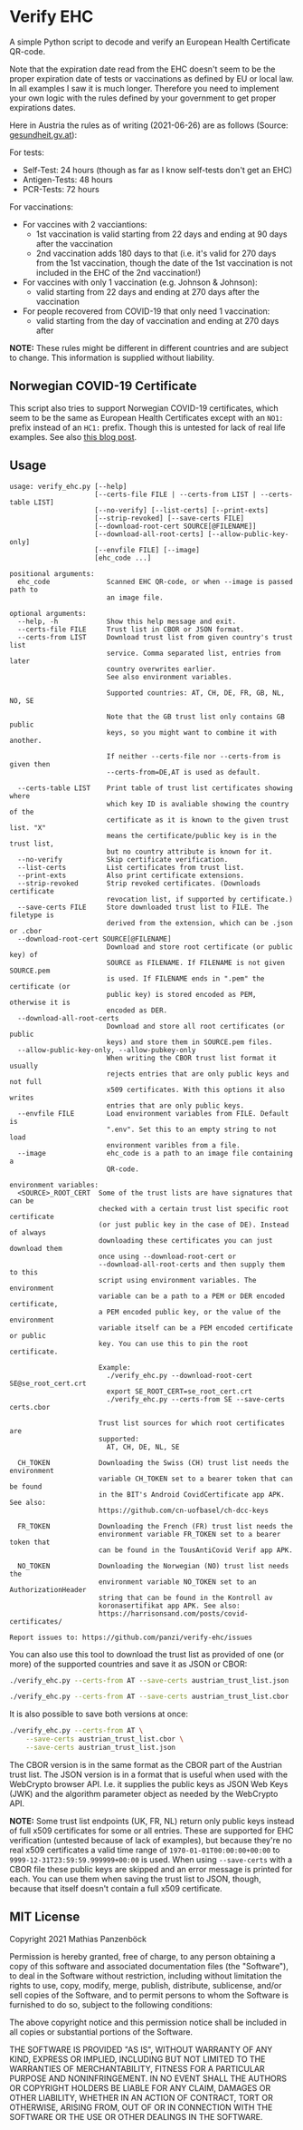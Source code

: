 Verify EHC
==========

A simple Python script to decode and verify an European Health Certificate QR-code.

Note that the expiration date read from the EHC doesn't seem to be the proper
expiration date of tests or vaccinations as defined by EU or local law. In all
examples I saw it is much longer. Therefore you need to implement your own logic
with the rules defined by your government to get proper expirations dates.

Here in Austria the rules as of writing (2021-06-26) are as follows (Source:
[gesundheit.gv.at](https://www.gesundheit.gv.at/service/gruener-pass/inhalt#heading_Was_bekomme_ich_ein_Impfzertifikat_und_wie_lange_gilt_es_)):

For tests:

* Self-Test: 24 hours (though as far as I know self-tests don't get an EHC)
* Antigen-Tests: 48 hours
* PCR-Tests: 72 hours

For vaccinations:

* For vaccines with 2 vacciantions:
  - 1st vaccination is valid starting from 22 days and ending at 90 days after
    the vaccination
  - 2nd vaccination adds 180 days to that (i.e. it's valid for 270 days from
    the 1st vaccination, though the date of the 1st vaccination is not included
    in the EHC of the 2nd vaccination!)
* For vaccines with only 1 vaccination (e.g. Johnson & Johnson):
  - valid starting from 22 days and ending at 270 days after the vaccination
* For people recovered from COVID-19 that only need 1 vaccination:
  - valid starting from the day of vaccination and ending at 270 days after

**NOTE:** These rules might be different in different countries and are subject
to change. This information is supplied without liability.

Norwegian COVID-19 Certificate
------------------------------

This script also tries to support Norwegian COVID-19 certificates, which seem
to be the same as European Health Certificates except with an `NO1:` prefix
instead of an `HC1:` prefix. Though this is untested for lack of real life
examples. See also
[this blog post](https://harrisonsand.com/posts/covid-certificates/).

Usage
-----

```plain
usage: verify_ehc.py [--help]
                     [--certs-file FILE | --certs-from LIST | --certs-table LIST]
                     [--no-verify] [--list-certs] [--print-exts]
                     [--strip-revoked] [--save-certs FILE]
                     [--download-root-cert SOURCE[@FILENAME]]
                     [--download-all-root-certs] [--allow-public-key-only]
                     [--envfile FILE] [--image]
                     [ehc_code ...]

positional arguments:
  ehc_code              Scanned EHC QR-code, or when --image is passed path to
                        an image file.

optional arguments:
  --help, -h            Show this help message and exit.
  --certs-file FILE     Trust list in CBOR or JSON format.
  --certs-from LIST     Download trust list from given country's trust list
                        service. Comma separated list, entries from later
                        country overwrites earlier.
                        See also environment variables.
                        
                        Supported countries: AT, CH, DE, FR, GB, NL, NO, SE
                        
                        Note that the GB trust list only contains GB public
                        keys, so you might want to combine it with another.
                        
                        If neither --certs-file nor --certs-from is given then
                        --certs-from=DE,AT is used as default.
                        
  --certs-table LIST    Print table of trust list certificates showing where
                        which key ID is avaliable showing the country of the
                        certificate as it is known to the given trust list. "X"
                        means the certificate/public key is in the trust list,
                        but no country attribute is known for it.
  --no-verify           Skip certificate verification.
  --list-certs          List certificates from trust list.
  --print-exts          Also print certificate extensions.
  --strip-revoked       Strip revoked certificates. (Downloads certificate
                        revocation list, if supported by certificate.)
  --save-certs FILE     Store downloaded trust list to FILE. The filetype is
                        derived from the extension, which can be .json or .cbor
  --download-root-cert SOURCE[@FILENAME]
                        Download and store root certificate (or public key) of
                        SOURCE as FILENAME. If FILENAME is not given SOURCE.pem
                        is used. If FILENAME ends in ".pem" the certificate (or
                        public key) is stored encoded as PEM, otherwise it is
                        encoded as DER.
  --download-all-root-certs
                        Download and store all root certificates (or public
                        keys) and store them in SOURCE.pem files.
  --allow-public-key-only, --allow-pubkey-only
                        When writing the CBOR trust list format it usually
                        rejects entries that are only public keys and not full
                        x509 certificates. With this options it also writes
                        entries that are only public keys.
  --envfile FILE        Load environment variables from FILE. Default is
                        ".env". Set this to an empty string to not load
                        environment varibles from a file.
  --image               ehc_code is a path to an image file containing a
                        QR-code.

environment variables:
  <SOURCE>_ROOT_CERT  Some of the trust lists are have signatures that can be
                      checked with a certain trust list specific root certificate
                      (or just public key in the case of DE). Instead of always
                      downloading these certificates you can just download them
                      once using --download-root-cert or
                      --download-all-root-certs and then supply them to this
                      script using environment variables. The environment
                      variable can be a path to a PEM or DER encoded certificate,
                      a PEM encoded public key, or the value of the environment
                      variable itself can be a PEM encoded certificate or public
                      key. You can use this to pin the root certificate.
                      
                      Example:
                        ./verify_ehc.py --download-root-cert SE@se_root_cert.crt
                        export SE_ROOT_CERT=se_root_cert.crt
                        ./verify_ehc.py --certs-from SE --save-certs certs.cbor
                      
                      Trust list sources for which root certificates are
                      supported:
                        AT, CH, DE, NL, SE

  CH_TOKEN            Downloading the Swiss (CH) trust list needs the environment
                      variable CH_TOKEN set to a bearer token that can be found
                      in the BIT's Android CovidCertificate app APK. See also:
                      https://github.com/cn-uofbasel/ch-dcc-keys

  FR_TOKEN            Downloading the French (FR) trust list needs the
                      environment variable FR_TOKEN set to a bearer token that
                      can be found in the TousAntiCovid Verif app APK.

  NO_TOKEN            Downloading the Norwegian (NO) trust list needs the
                      environment variable NO_TOKEN set to an AuthorizationHeader
                      string that can be found in the Kontroll av
                      koronasertifikat app APK. See also:
                      https://harrisonsand.com/posts/covid-certificates/

Report issues to: https://github.com/panzi/verify-ehc/issues
```

You can also use this tool to download the trust list as provided of one (or
more) of the supported countries and save it as JSON or CBOR:

```bash
./verify_ehc.py --certs-from AT --save-certs austrian_trust_list.json
```

```bash
./verify_ehc.py --certs-from AT --save-certs austrian_trust_list.cbor
```

It is also possible to save both versions at once:

```bash
./verify_ehc.py --certs-from AT \
    --save-certs austrian_trust_list.cbor \
    --save-certs austrian_trust_list.json
```

The CBOR version is in the same format as the CBOR part of the Austrian trust
list. The JSON version is in a format that is useful when used with the
WebCrypto browser API. I.e. it supplies the public keys as JSON Web Keys (JWK)
and the algorithm parameter object as needed by the WebCrypto API.

**NOTE:** Some trust list endpoints (UK, FR, NL) return only public keys instead
of full x509 certificates for some or all entries. These are supported for EHC
verification (untested because of lack of examples), but because they're no real
x509 certificates a valid time range of `1970-01-01T00:00:00+00:00` to
`9999-12-31T23:59:59.999999+00:00` is used. When using `--save-certs` with a
CBOR file these public keys are skipped and an error message is printed for
each. You can use them when saving the trust list to JSON, though, because that
itself doesn't contain a full x509 certificate.

MIT License
-----------

Copyright 2021 Mathias Panzenböck

Permission is hereby granted, free of charge, to any person obtaining a copy of
this software and associated documentation files (the "Software"), to deal in
the Software without restriction, including without limitation the rights to
use, copy, modify, merge, publish, distribute, sublicense, and/or sell copies of
the Software, and to permit persons to whom the Software is furnished to do so,
subject to the following conditions:

The above copyright notice and this permission notice shall be included in all
copies or substantial portions of the Software.

THE SOFTWARE IS PROVIDED "AS IS", WITHOUT WARRANTY OF ANY KIND, EXPRESS OR
IMPLIED, INCLUDING BUT NOT LIMITED TO THE WARRANTIES OF MERCHANTABILITY, FITNESS
FOR A PARTICULAR PURPOSE AND NONINFRINGEMENT. IN NO EVENT SHALL THE AUTHORS OR
COPYRIGHT HOLDERS BE LIABLE FOR ANY CLAIM, DAMAGES OR OTHER LIABILITY, WHETHER
IN AN ACTION OF CONTRACT, TORT OR OTHERWISE, ARISING FROM, OUT OF OR IN
CONNECTION WITH THE SOFTWARE OR THE USE OR OTHER DEALINGS IN THE SOFTWARE.
